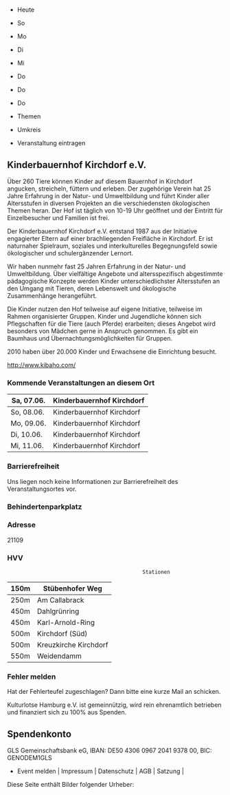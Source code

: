# 

- Heute
- So
- Mo
- Di
- Mi
- Do
- Do
- Do

- Themen
- Umkreis

- Veranstaltung eintragen

## Kinderbauernhof Kirchdorf e.V.

<!-- image -->

Über 260 Tiere können Kinder auf diesem Bauernhof in Kirchdorf angucken, streicheln, füttern und erleben. Der zugehörige Verein hat 25 Jahre Erfahrung in der Natur- und Umweltbildung und führt Kinder aller Altersstufen in diversen Projekten an die verschiedensten ökologischen Themen heran. Der Hof ist täglich von 10-19 Uhr geöffnet und der Eintritt für  Einzelbesucher und Familien ist frei.



 

Der Kinderbauernhof Kirchdorf e.V. entstand 1987 aus der Initiative engagierter Eltern auf einer brachliegenden Freifläche in Kirchdorf. Er ist naturnaher Spielraum, soziales und interkulturelles Be­gegnungsfeld sowie ökologischer und schulergän­zender Lernort.

Wir haben nunmehr fast 25 Jahren Erfahrung in der Natur- und Umweltbildung. Über vielfältige Angebote und altersspezifisch abgestimmte pädagogische Konzepte werden Kinder unterschiedlichster Altersstufen an den Umgang mit Tieren, deren Lebenswelt und ökologische Zusammenhänge herangeführt.

Die Kinder nutzen den Hof teilweise auf eigene Initiative, teilweise im Rahmen organisierter Gruppen. Kinder und Jugendliche können sich Pflegschaften für die Tiere (auch Pferde) erarbeiten; dieses Angebot wird besonders von Mädchen gerne in Anspruch genommen. Es gibt ein Baumhaus und Übernachtungsmöglichkeiten für Gruppen.

2010 haben über 20.000 Kinder und Erwachsene die Einrichtung besucht.
						


http://www.kibaho.com/

### Kommende Veranstaltungen an diesem Ort

| Sa, 07.06.   |  Kinderbauernhof Kirchdorf    |
|--------------|-------------------------------|
| So, 08.06.   | Kinderbauernhof Kirchdorf     |
| Mo, 09.06.   | Kinderbauernhof Kirchdorf     |
| Di, 10.06.   | Kinderbauernhof Kirchdorf     |
| Mi, 11.06.   | Kinderbauernhof Kirchdorf     |

### Barrierefreiheit

Uns liegen noch keine Informationen zur Barrierefreiheit des Veranstaltungsortes vor.

### Behindertenparkplatz

### Adresse

21109

### HVV
                                                Stationen

| 150m   | Stübenhofer Weg       |
|--------|-----------------------|
| 250m   | Am Callabrack         |
| 450m   | Dahlgrünring          |
| 450m   | Karl-Arnold-Ring      |
| 500m   | Kirchdorf (Süd)       |
| 500m   | Kreuzkirche Kirchdorf |
| 550m   | Weidendamm            |

### Fehler melden

Hat der Fehlerteufel zugeschlagen? Dann bitte eine kurze Mail an 
 schicken.

Kulturlotse Hamburg e.V. ist gemeinnützig, wird rein ehrenamtlich betrieben und finanziert sich zu 100% aus Spenden.

## Spendenkonto

GLS Gemeinschaftsbank eG, IBAN: DE50 4306 0967 2041 9378 00, BIC: GENODEM1GLS

- Event melden | Impressum | Datenschutz | AGB | Satzung |

Diese Seite enthält Bilder folgender Urheber:

<!-- image -->